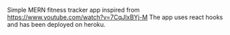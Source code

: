 Simple MERN fitness tracker app inspired from https://www.youtube.com/watch?v=7CqJlxBYj-M
The app uses react hooks and has been deployed on heroku.